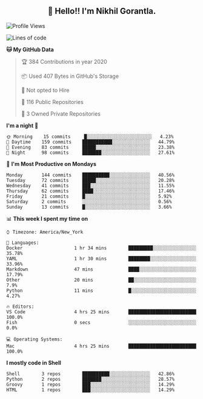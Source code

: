 <h2 align="center">👋 Hello!! I'm Nikhil Gorantla.</h2>

<!--START_SECTION:waka-->
![Profile Views](http://img.shields.io/badge/Profile%20Views-21-blue)

![Lines of code](https://img.shields.io/badge/From%20Hello%20World%20I've%20written-7.6%20million%20Lines%20of%20code-blue)

**🐱 My GitHub Data** 

> 🏆 384 Contributions in year 2020
 > 
> 📦 Used 407 Bytes in GitHub's Storage 
 > 
> 🚫 Not opted to Hire
 > 
> 📜 116 Public Repositories 
 > 
> 🔑 3 Owned Private Repositories 

**I'm a night 🦉** 

```text
🌞 Morning    15 commits     █░░░░░░░░░░░░░░░░░░░░░░░░   4.23% 
🌆 Daytime    159 commits    ███████████░░░░░░░░░░░░░░   44.79% 
🌃 Evening    83 commits     █████░░░░░░░░░░░░░░░░░░░░   23.38% 
🌙 Night      98 commits     ███████░░░░░░░░░░░░░░░░░░   27.61%

```
📅 **I'm Most Productive on Mondays** 

```text
Monday       144 commits    ██████████░░░░░░░░░░░░░░░   40.56% 
Tuesday      72 commits     █████░░░░░░░░░░░░░░░░░░░░   20.28% 
Wednesday    41 commits     ███░░░░░░░░░░░░░░░░░░░░░░   11.55% 
Thursday     62 commits     ████░░░░░░░░░░░░░░░░░░░░░   17.46% 
Friday       21 commits     █░░░░░░░░░░░░░░░░░░░░░░░░   5.92% 
Saturday     2 commits      ░░░░░░░░░░░░░░░░░░░░░░░░░   0.56% 
Sunday       13 commits     █░░░░░░░░░░░░░░░░░░░░░░░░   3.66%

```


📊 **This week I spent my time on** 

```text
⌚︎ Timezone: America/New_York

💬 Languages: 
Docker                   1 hr 34 mins        █████████░░░░░░░░░░░░░░░░   35.78% 
YAML                     1 hr 30 mins        ████████░░░░░░░░░░░░░░░░░   33.96% 
Markdown                 47 mins             ████░░░░░░░░░░░░░░░░░░░░░   17.79% 
Other                    20 mins             ██░░░░░░░░░░░░░░░░░░░░░░░   7.9% 
Python                   11 mins             █░░░░░░░░░░░░░░░░░░░░░░░░   4.27%

🔥 Editors: 
VS Code                  4 hrs 25 mins       █████████████████████████   100.0% 
Fish                     0 secs              ░░░░░░░░░░░░░░░░░░░░░░░░░   0.0%

💻 Operating Systems: 
Mac                      4 hrs 25 mins       █████████████████████████   100.0%

```

**I mostly code in Shell** 

```text
Shell        3 repos        ██████████░░░░░░░░░░░░░░░   42.86% 
Python       2 repos        ███████░░░░░░░░░░░░░░░░░░   28.57% 
Groovy       1 repos        ███░░░░░░░░░░░░░░░░░░░░░░   14.29% 
HTML         1 repos        ███░░░░░░░░░░░░░░░░░░░░░░   14.29%

```



<!--END_SECTION:waka-->
